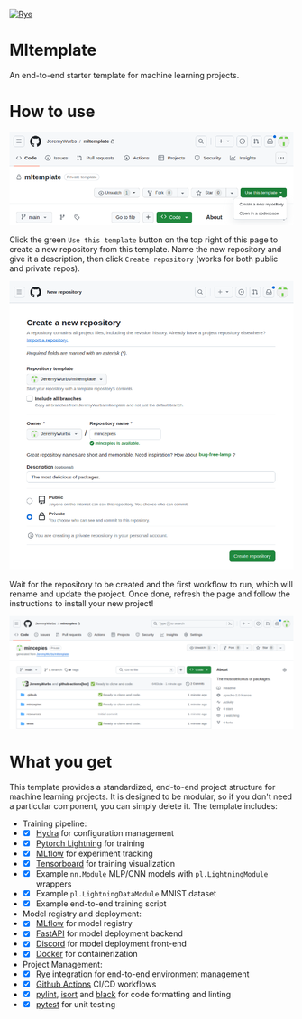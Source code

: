 [![Rye](https://img.shields.io/endpoint?url=https://raw.githubusercontent.com/mitsuhiko/rye/main/artwork/badge.json)](https://rye-up.com)

# Mltemplate
An end-to-end starter template for machine learning projects.

# How to use

![Template](./resources/template.png)

Click the green `Use this template` button on the top right of this page to create a new repository from this template.
Name the new repository and give it a description, then click `Create repository` (works for both public and private
repos).  

![New Repo](./resources/new_repo.png)

Wait for the repository to be created and the first workflow to run, which will rename and update the project. Once 
done, refresh the page and follow the instructions to install your new project!

![Init Complete](./resources/init_complete.png)

# What you get

This template provides a standardized, end-to-end project structure for machine learning projects. It is designed to be
modular, so if you don't need a particular component, you can simply delete it. The template includes:

- Training pipeline: 
- - [x] [Hydra](https://hydra.cc/) for configuration management
- - [x] [Pytorch Lightning](https://www.pytorchlightning.ai/) for training
- - [x] [MLflow](https://mlflow.org/) for experiment tracking
- - [x] [Tensorboard](https://www.tensorflow.org/tensorboard) for training visualization
- - [x] Example `nn.Module` MLP/CNN models with `pl.LightningModule` wrappers
- - [x] Example `pl.LightningDataModule` MNIST dataset
- - [x] Example end-to-end training script

- Model registry and deployment:
- - [x] [MLflow](https://mlflow.org/) for model registry
- - [x] [FastAPI](https://fastapi.tiangolo.com/) for model deployment backend
- - [x] [Discord](https://discord.com/) for model deployment front-end
- - [x] [Docker](https://www.docker.com/) for containerization

- Project Management:
- - [x] [Rye](https://github.com/mitsuhiko/rye) integration for end-to-end environment management
- - [x] [Github Actions](https://github.com/JeremyWurbs/mltemplate/actions) CI/CD workflows
- - [x] [pylint](https://www.pylint.org/), [isort](https://pycqa.github.io/isort/) and [black](https://black.readthedocs.io/en/stable/) for code formatting and linting
- - [x] [pytest](https://docs.pytest.org/en/6.2.x/) for unit testing
